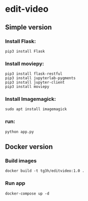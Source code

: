 # edit-video
## Simple version
### Install Flask: 
```
pip3 install Flask
```

### Install moviepy: 
```
pip3 install flask-restful
pip3 install jupyterlab-pygments
pip3 install jupyter-client
pip3 install moviepy
```
### Install Imagemagick: 
```
sudo apt install imagemagick
```
### run: 
```
python app.py
```
## Docker version
### Build images
```
docker build -t tg3h/editvideo:1.0 .
```

### Run app
```
docker-compose up -d
```
